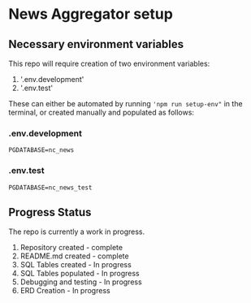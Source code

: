 # News Aggregator setup

## Necessary environment variables

This repo will require creation of two environment variables:

1. '.env.development'
2. '.env.test'

These can either be automated by running `'npm run setup-env"` in the terminal, or created manually and populated as follows:

### .env.development

`PGDATABASE=nc_news`

### .env.test

`PGDATABASE=nc_news_test`

## Progress Status

The repo is currently a work in progress.

1. Repository created - complete
2. README.md created - complete
3. SQL Tables created - In progress
4. SQL Tables populated - In progress
5. Debugging and testing - In progress
6. ERD Creation - In progress
